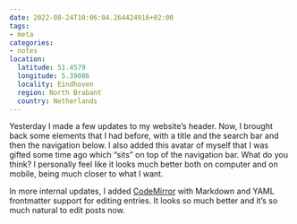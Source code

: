 ```yaml
---
date: 2022-08-24T10:06:04.264424916+02:00
tags:
- meta
categories:
- notes
location:
  latitude: 51.4579
  longitude: 5.39086
  locality: Eindhoven
  region: North Brabant
  country: Netherlands
---
```


Yesterday I made a few updates to my website’s header. Now, I brought back some elements that I had before, with a title and the search bar and then the navigation below. I also added this avatar of myself that I was gifted some time ago which “sits” on top of the navigation bar.  What do you think? I personally feel like it looks much better both on computer and on mobile, being much closer to what I want. 

In more internal updates, I added [CodeMirror](https://codemirror.net/) with Markdown and YAML frontmatter support for editing entries. It looks so much better and it’s so much natural to edit posts now.
